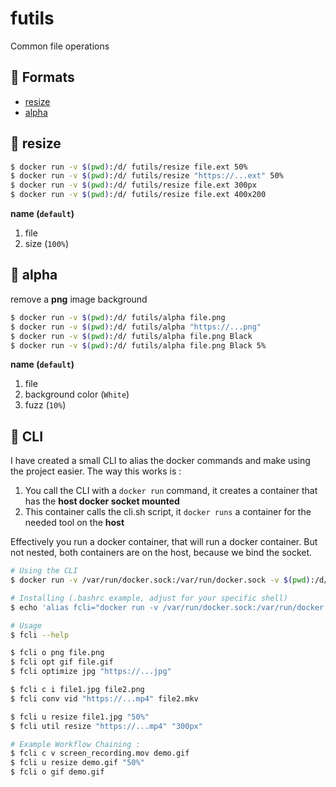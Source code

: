 # futils
Common file operations 

## :wrench: Formats
- [resize](#resize)
- [alpha](#alpha)
    
## :whale: resize
```bash
$ docker run -v $(pwd):/d/ futils/resize file.ext 50%
$ docker run -v $(pwd):/d/ futils/resize "https://...ext" 50%
$ docker run -v $(pwd):/d/ futils/resize file.ext 300px
$ docker run -v $(pwd):/d/ futils/resize file.ext 400x200
```
**name (`default`)**
1. file
2. size (`100%`)

<Asciinema id="0O3U1bIuC7mQebNt3VadapT9h"/>

## :whale: alpha
remove a **png** image background
```bash
$ docker run -v $(pwd):/d/ futils/alpha file.png
$ docker run -v $(pwd):/d/ futils/alpha "https://...png"
$ docker run -v $(pwd):/d/ futils/alpha file.png Black
$ docker run -v $(pwd):/d/ futils/alpha file.png Black 5%
```
**name (`default`)**
1. file 
2. background color (`White`)
3. fuzz (`10%`)

<Asciinema id="5TXzMrMdT1hOJSGYUVeNRoSjn"/>

## :whale: CLI
I have created a small CLI to alias the docker commands and make using the project easier.
The way this works is :
1. You call the CLI with a `docker run` command, it creates a container that has the **host docker socket mounted**
2. This container calls the cli.sh script, it `docker runs` a container for the needed tool on the **host** 

Effectively you run a docker container, that will run a docker container. But not nested, both containers are on the host, because we bind the socket.

```bash
# Using the CLI
$ docker run -v /var/run/docker.sock:/var/run/docker.sock -v $(pwd):/d/ futils/cli --help

# Installing (.bashrc example, adjust for your specific shell)
$ echo 'alias fcli="docker run -v /var/run/docker.sock:/var/run/docker.sock -v $(pwd):/d/ futils/cli"' >> ~/.bashrc

# Usage
$ fcli --help

$ fcli o png file.png
$ fcli opt gif file.gif
$ fcli optimize jpg "https://...jpg" 

$ fcli c i file1.jpg file2.png
$ fcli conv vid "https://...mp4" file2.mkv  

$ fcli u resize file1.jpg "50%"
$ fcli util resize "https://...mp4" "300px" 

# Example Workflow Chaining :
$ fcli c v screen_recording.mov demo.gif
$ fcli u resize demo.gif "50%"
$ fcli o gif demo.gif
```
